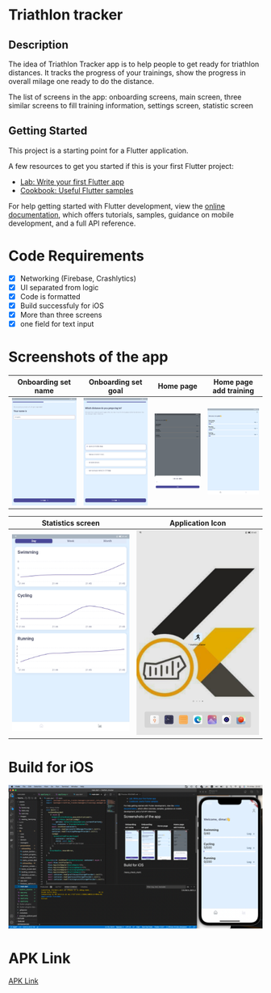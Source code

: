 # Triathlon tracker

## Description

The idea of Triathlon Tracker app is to help people to get ready for triathlon distances. It tracks the progress of your trainings, show the progress in overall milage one ready to do the distance.

The list of screens in the app: onboarding screens, main screen, three similar screens to fill training information, settings screen, statistic screen

## Getting Started

This project is a starting point for a Flutter application.

A few resources to get you started if this is your first Flutter project:

- [Lab: Write your first Flutter app](https://docs.flutter.dev/get-started/codelab)
- [Cookbook: Useful Flutter samples](https://docs.flutter.dev/cookbook)

For help getting started with Flutter development, view the
[online documentation](https://docs.flutter.dev/), which offers tutorials,
samples, guidance on mobile development, and a full API reference.

# Code Requirements

- [x] Networking (Firebase, Crashlytics)
- [x] UI separated from logic
- [x] Code is formatted
- [x] Build successfuly for iOS
- [x] More than three screens
- [x] one field for text input

# Screenshots of the app

| Onboarding set name | Onboarding set goal | Home page | Home page add training |
| ------------- | ------------- | ------------- | ------------- 
| ![app](/readme_assetes/app.png) | ![app](/readme_assetes/app2.png) | ![app](/readme_assetes/app3.png) | ![app](/readme_assetes/app4.png) |

| Statistics screen | Application Icon 
|------------- | ------------- 
| ![app](/readme_assetes/app5.png) | ![app](/readme_assetes/app6.png) |

# Build for iOS

![app](/readme_assetes/app_ios.png)

# APK Link

[APK Link](https://drive.google.com/file/d/1m2k6AMKOoTG9rNv3d18V0rzu-HMgoQ_H/view?usp=share_link)
